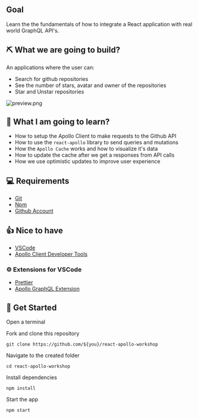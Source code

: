 ## Goal

Learn the the fundamentals of how to integrate a React application with real world GraphQL API's.

## ⛏️ What we are going to build?

An applications where the user can:

- Search for github repositories
- See the number of stars, avatar and owner of the repositories
- Star and Unstar repositories

![preview.png](https://github.com/lnmunhoz/react-apollo-workshop/blob/master/assets/preview.png?raw=true)

## 🔮 What I am going to learn?

- How to setup the Apollo Client to make requests to the Github API
- How to use the `react-apollo` library to send queries and mutations
- How the `Apollo Cache` works and how to visualize it's data
- How to update the cache after we get a responses from API calls
- How we use optimistic updates to improve user experience

## 💻 Requirements

- [Git](https://git-scm.com/downloads)
- [Npm](https://nodejs.org/en/download/)
- [Github Account](https://github.com/join)

## 👍 Nice to have

- [VSCode](https://code.visualstudio.com/)
- [Apollo Client Developer Tools](https://chrome.google.com/webstore/detail/apollo-client-developer-t/jdkknkkbebbapilgoeccciglkfbmbnfm)

### ⚙️ Extensions for VSCode

- [Prettier](https://marketplace.visualstudio.com/itemdetails?itemName=esbenp.prettier-vscode)
- [Apollo GraphQL Extension](https://marketplace.visualstudio.com/itemdetails?itemName=apollographql.vscode-apollo)

## 🏁 Get Started

Open a terminal

Fork and clone this repository

```
git clone https://github.com/${you}/react-apollo-workshop
```

Navigate to the created folder

```
cd react-apollo-workshop
```

Install dependencies

```
npm install
```

Start the app

```
npm start
```

